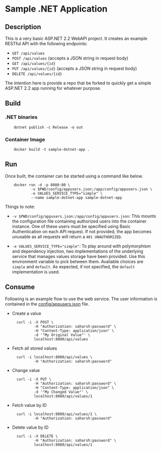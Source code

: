 # Sample .NET Application

## Description

This is a very basic ASP.NET 2.2 WebAPI project. It creates an example RESTful API with the following endpoints:

- `GET /api/values`
- `POST /api/values` (accepts a JSON string in request body)
- `GET /api/values/{id}`
- `PUT /api/values/{id}` (accepts a JSON string in request body)
- `DELETE /api/values/{id}`

The intention here is provide a repo that be forked to quickly get a simple ASP.NET 2.2 app running for whatever purpose.

## Build

### .NET binaries

        dotnet publish -c Release -o out

### Container Image

        docker build -t sample-dotnet-app .

## Run

Once built, the container can be started using a command like below.

        docker run -d -p 8080:80 \
                -v $PWD/config/appusers.json:/app/config/appusers.json \
                -e VALUES_SERVICE_TYPE="simple" \
                --name sample-dotnet-app sample-dotnet-app

Things to note:

- `-v $PWD/config/appusers.json:/app/config/appusers.json`: This mounts the configuration file containing authorized users into the container instance. One of these users must be specified using Basic Authentication on each API request. If not provided, the app becomes unusable as all requests will return a `401 UNAUTHORIZED`.

- `-e VALUES_SERVICE_TYPE="simple"`: To play around with polymorphism and dependency injection, two implementations of the underlying service that manages values storage have been provided. Use this environment variable to pick between them. Available choices are `simple` and `default`. As expected, if not specified, the `default` implementation is used.

## Consume

Following is an example flow to use the web service. The user information is contained in the [config/appusers.json](config/appusers.json) file.

- Create a value

        curl -i -X POST \
                -H "Authorization: saharsh:password" \
                -H "Content-Type: application/json" \
                -d '"My Original Value"' \
                localhost:8080/api/values

- Fetch all stored values

        curl -i localhost:8080/api/values \
                -H "Authorization: saharsh:password"

- Change value

        curl -i -X PUT \
                -H "Authorization: saharsh:password" \
                -H "Content-Type: application/json" \
                -d '"My Changed Value"' \
                localhost:8080/api/values/1

- Fetch value by ID

        curl -i localhost:8080/api/values/1 \
                -H "Authorization: saharsh:password"

- Delete value by ID

        curl -i -X DELETE \
                -H "Authorization: saharsh:password" \
                localhost:8080/api/values/1
                
